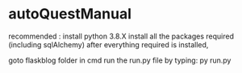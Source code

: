 # autoQuestManual
recommended : install python 3.8.X
 install all the packages required (including sqlAlchemy)
 after everything required is installed,
 
 goto flaskblog folder
 in cmd run the run.py file by typing:
 py run.py
 
 
 
